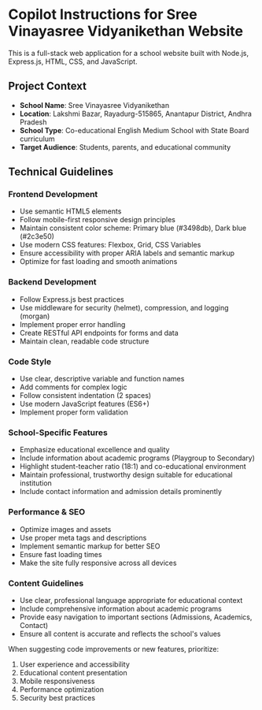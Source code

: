 <!-- Use this file to provide workspace-specific custom instructions to Copilot. For more details, visit https://code.visualstudio.com/docs/copilot/copilot-customization#_use-a-githubcopilotinstructionsmd-file -->

# Copilot Instructions for Sree Vinayasree Vidyanikethan Website

This is a full-stack web application for a school website built with Node.js, Express.js, HTML, CSS, and JavaScript.

## Project Context
- **School Name**: Sree Vinayasree Vidyanikethan
- **Location**: Lakshmi Bazar, Rayadurg-515865, Anantapur District, Andhra Pradesh
- **School Type**: Co-educational English Medium School with State Board curriculum
- **Target Audience**: Students, parents, and educational community

## Technical Guidelines

### Frontend Development
- Use semantic HTML5 elements
- Follow mobile-first responsive design principles
- Maintain consistent color scheme: Primary blue (#3498db), Dark blue (#2c3e50)
- Use modern CSS features: Flexbox, Grid, CSS Variables
- Ensure accessibility with proper ARIA labels and semantic markup
- Optimize for fast loading and smooth animations

### Backend Development
- Follow Express.js best practices
- Use middleware for security (helmet), compression, and logging (morgan)
- Implement proper error handling
- Create RESTful API endpoints for forms and data
- Maintain clean, readable code structure

### Code Style
- Use clear, descriptive variable and function names
- Add comments for complex logic
- Follow consistent indentation (2 spaces)
- Use modern JavaScript features (ES6+)
- Implement proper form validation

### School-Specific Features
- Emphasize educational excellence and quality
- Include information about academic programs (Playgroup to Secondary)
- Highlight student-teacher ratio (18:1) and co-educational environment
- Maintain professional, trustworthy design suitable for educational institution
- Include contact information and admission details prominently

### Performance & SEO
- Optimize images and assets
- Use proper meta tags and descriptions
- Implement semantic markup for better SEO
- Ensure fast loading times
- Make the site fully responsive across all devices

### Content Guidelines
- Use clear, professional language appropriate for educational context
- Include comprehensive information about academic programs
- Provide easy navigation to important sections (Admissions, Academics, Contact)
- Ensure all content is accurate and reflects the school's values

When suggesting code improvements or new features, prioritize:
1. User experience and accessibility
2. Educational content presentation
3. Mobile responsiveness
4. Performance optimization
5. Security best practices
